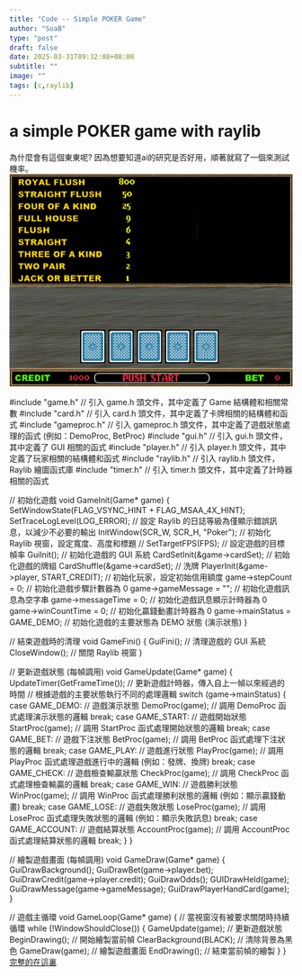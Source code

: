 ```yaml
---
title: "Code -- Simple POKER Game"
author: "SoaB"
type: "post"
draft: false
date: 2025-03-31T09:32:08+08:00
subtitle: ""
image: ""
tags: [c,raylib]
---
```

# a simple POKER game with raylib
為什麼會有這個東東呢?
因為想要知道ai的研究是否好用，順著就寫了一個來測試機率。
[![o_O](/images/poker.gif)](https://github.com/SoaB/soab.github.io)
<!--more-->
#include "game.h" // 引入 game.h 頭文件，其中定義了 Game 結構體和相關常數
#include "card.h" // 引入 card.h 頭文件，其中定義了卡牌相關的結構體和函式
#include "gameproc.h" // 引入 gameproc.h 頭文件，其中定義了遊戲狀態處理的函式 (例如：DemoProc, BetProc)
#include "gui.h" // 引入 gui.h 頭文件，其中定義了 GUI 相關的函式
#include "player.h" // 引入 player.h 頭文件，其中定義了玩家相關的結構體和函式
#include "raylib.h" // 引入 raylib.h 頭文件，Raylib 繪圖函式庫
#include "timer.h" // 引入 timer.h 頭文件，其中定義了計時器相關的函式

// 初始化遊戲
void GameInit(Game* game)
{
	SetWindowState(FLAG_VSYNC_HINT + FLAG_MSAA_4X_HINT);
    SetTraceLogLevel(LOG_ERROR); // 設定 Raylib 的日誌等級為僅顯示錯誤訊息，以減少不必要的輸出
    InitWindow(SCR_W, SCR_H, "Poker"); // 初始化 Raylib 視窗，設定寬度、高度和標題
//    SetTargetFPS(FPS); // 設定遊戲的目標幀率
    GuiInit(); // 初始化遊戲的 GUI 系統
    CardSetInit(&game->cardSet); // 初始化遊戲的牌組
    CardShuffle(&game->cardSet); // 洗牌
    PlayerInit(&game->player, START_CREDIT); // 初始化玩家，設定初始信用額度
    game->stepCount = 0; // 初始化遊戲步驟計數器為 0
    game->gameMessage = ""; // 初始化遊戲訊息為空字串
    game->messageTime = 0; // 初始化遊戲訊息顯示計時器為 0
    game->winCountTime = 0; // 初始化贏錢動畫計時器為 0
    game->mainStatus = GAME_DEMO; // 初始化遊戲的主要狀態為 DEMO 狀態 (演示狀態)
}

// 結束遊戲時的清理
void GameFini()
{
    GuiFini(); // 清理遊戲的 GUI 系統
    CloseWindow(); // 關閉 Raylib 視窗
}

// 更新遊戲狀態 (每幀調用)
void GameUpdate(Game* game)
{
    UpdateTimer(GetFrameTime()); // 更新遊戲計時器，傳入自上一幀以來經過的時間
    // 根據遊戲的主要狀態執行不同的處理邏輯
    switch (game->mainStatus) {
    case GAME_DEMO: // 遊戲演示狀態
        DemoProc(game); // 調用 DemoProc 函式處理演示狀態的邏輯
        break;
    case GAME_START: // 遊戲開始狀態
        StartProc(game); // 調用 StartProc 函式處理開始狀態的邏輯
        break;
    case GAME_BET: // 遊戲下注狀態
        BetProc(game); // 調用 BetProc 函式處理下注狀態的邏輯
        break;
    case GAME_PLAY: // 遊戲進行狀態
        PlayProc(game); // 調用 PlayProc 函式處理遊戲進行中的邏輯 (例如：發牌、換牌)
        break;
    case GAME_CHECK: // 遊戲檢查輸贏狀態
        CheckProc(game); // 調用 CheckProc 函式處理檢查輸贏的邏輯
        break;
    case GAME_WIN:    // 遊戲勝利狀態
        WinProc(game);   // 調用 WinProc 函式處理勝利狀態的邏輯 (例如：顯示贏錢動畫)
        break;
    case GAME_LOSE:   // 遊戲失敗狀態
        LoseProc(game);  // 調用 LoseProc 函式處理失敗狀態的邏輯 (例如：顯示失敗訊息)
        break;
    case GAME_ACCOUNT: // 遊戲結算狀態
        AccountProc(game); // 調用 AccountProc 函式處理結算狀態的邏輯
        break;
    }
}

// 繪製遊戲畫面 (每幀調用)
void GameDraw(Game* game)
{
    GuiDrawBackground();
    GuiDrawBet(game->player.bet);
    GuiDrawCredit(game->player.credit);
    GuiDrawOdds();
    GUIDrawHeld(game);
    GuiDrawMessage(game->gameMessage);
    GuiDrawPlayerHandCard(game); 
}

// 遊戲主循環
void GameLoop(Game* game)
{
    // 當視窗沒有被要求關閉時持續循環
    while (!WindowShouldClose()) {
        GameUpdate(game); // 更新遊戲狀態
        BeginDrawing();    // 開始繪製當前幀
        ClearBackground(BLACK); // 清除背景為黑色
        GameDraw(game);    // 繪製遊戲畫面
        EndDrawing();      // 結束當前幀的繪製
    }
}
[完整的在這裏](https://codeberg.org/SoaB/poker)